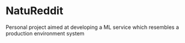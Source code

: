 # NatuReddit
Personal project aimed at developing a ML service which resembles a production environment system
